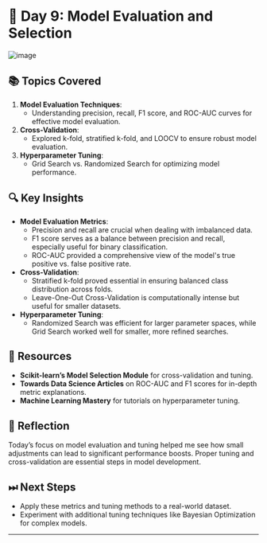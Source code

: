 # 🚀 Day 9: Model Evaluation and Selection
![image](https://github.com/user-attachments/assets/8a1e3ff5-62ba-4009-ac6b-33f34cc0649b)

## 📚 Topics Covered
1. **Model Evaluation Techniques**:
   - Understanding precision, recall, F1 score, and ROC-AUC curves for effective model evaluation.
2. **Cross-Validation**:
   - Explored k-fold, stratified k-fold, and LOOCV to ensure robust model evaluation.
3. **Hyperparameter Tuning**:
   - Grid Search vs. Randomized Search for optimizing model performance.

## 🔍 Key Insights
- **Model Evaluation Metrics**:
  - Precision and recall are crucial when dealing with imbalanced data.
  - F1 score serves as a balance between precision and recall, especially useful for binary classification.
  - ROC-AUC provided a comprehensive view of the model's true positive vs. false positive rate.
- **Cross-Validation**:
  - Stratified k-fold proved essential in ensuring balanced class distribution across folds.
  - Leave-One-Out Cross-Validation is computationally intense but useful for smaller datasets.
- **Hyperparameter Tuning**:
  - Randomized Search was efficient for larger parameter spaces, while Grid Search worked well for smaller, more refined searches.

## 🔗 Resources
- **Scikit-learn’s Model Selection Module** for cross-validation and tuning.
- **Towards Data Science Articles** on ROC-AUC and F1 scores for in-depth metric explanations.
- **Machine Learning Mastery** for tutorials on hyperparameter tuning.

## 📝 Reflection
Today’s focus on model evaluation and tuning helped me see how small adjustments can lead to significant performance boosts. Proper tuning and cross-validation are essential steps in model development.

## ⏭ Next Steps
- Apply these metrics and tuning methods to a real-world dataset.
- Experiment with additional tuning techniques like Bayesian Optimization for complex models.

---

